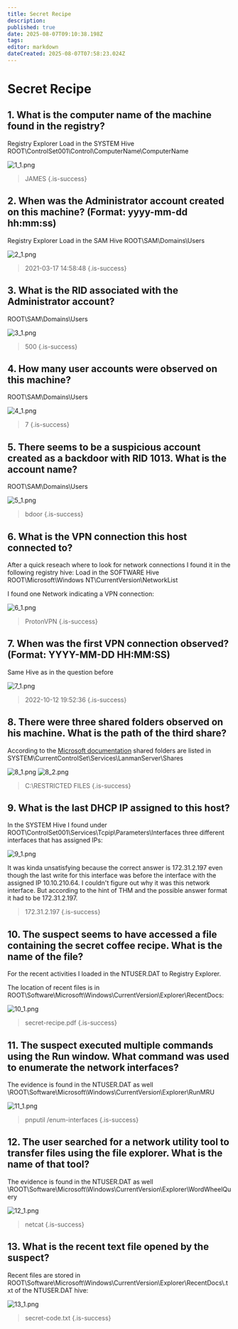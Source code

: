 ```yaml
---
title: Secret Recipe
description: 
published: true
date: 2025-08-07T09:10:38.198Z
tags: 
editor: markdown
dateCreated: 2025-08-07T07:58:23.024Z
---
```


# Secret Recipe

## 1. What is the computer name of the machine found in the registry?

Registry Explorer
Load in the SYSTEM Hive
ROOT\ControlSet001\Control\ComputerName\ComputerName

![1_1.png](/thm/challenges/secret_recipe/1_1.png)

> JAMES
{.is-success}


## 2. When was the Administrator account created on this machine? (Format: yyyy-mm-dd hh:mm:ss)

Registry Explorer
Load in the SAM Hive
ROOT\SAM\Domains\Users

![2_1.png](/thm/challenges/secret_recipe/2_1.png)

> 2021-03-17 14:58:48
{.is-success}


## 3. What is the RID associated with the Administrator account?

ROOT\SAM\Domains\Users

![3_1.png](/thm/challenges/secret_recipe/3_1.png)


> 500
{.is-success}

## 4. How many user accounts were observed on this machine?

ROOT\SAM\Domains\Users

![4_1.png](/thm/challenges/secret_recipe/4_1.png)

> 7
{.is-success}

## 5. There seems to be a suspicious account created as a backdoor with RID 1013. What is the account name?

ROOT\SAM\Domains\Users

![5_1.png](/thm/challenges/secret_recipe/5_1.png)

> bdoor
{.is-success}

## 6. What is the VPN connection this host connected to?

After a quick reseach where to look for network connections I found it in the following registry hive: 
Load in the SOFTWARE Hive
ROOT\Microsoft\Windows NT\CurrentVersion\NetworkList

I found one Network indicating a VPN connection: 

![6_1.png](/thm/challenges/secret_recipe/6_1.png)

> ProtonVPN
{.is-success}

## 7. When was the first VPN connection observed? (Format: YYYY-MM-DD HH:MM:SS)

Same Hive as in the question before

![7_1.png](/thm/challenges/secret_recipe/7_1.png)

> 2022-10-12 19:52:36
{.is-success}

## 8. There were three shared folders observed on his machine. What is the path of the third share?

According to the [Microsoft documentation](https://learn.microsoft.com/en-us/troubleshoot/windows-client/networking/saving-restoring-existing-windows-shares) shared folders are listed in SYSTEM\CurrentControlSet\Services\LanmanServer\Shares

![8_1.png](/thm/challenges/secret_recipe/8_1.png)
![8_2.png](/thm/challenges/secret_recipe/8_2.png)

> C:\RESTRICTED FILES
{.is-success}

## 9. What is the last DHCP IP assigned to this host?

In the SYSTEM Hive I found under 
ROOT\ControlSet001\Services\Tcpip\Parameters\Interfaces three different interfaces that has assigned IPs:

![9_1.png](/thm/challenges/secret_recipe/9_1.png)

It was kinda unsatisfying because the correct answer is 172.31.2.197 even though the last write for this interface was before the interface with the assigned IP 10.10.210.64. I couldn't figure out why it was this network interface. But according to the hint of THM and the possible answer format it had to be 172.31.2.197.

> 172.31.2.197
{.is-success}

## 10. The suspect seems to have accessed a file containing the secret coffee recipe. What is the name of the file?

For the recent activities I loaded in the NTUSER.DAT to Registry Explorer.

The location of recent files is in ROOT\Software\Microsoft\Windows\CurrentVersion\Explorer\RecentDocs:

![10_1.png](/thm/challenges/secret_recipe/10_1.png)

> secret-recipe.pdf
{.is-success}

## 11. The suspect executed multiple commands using the Run window. What command was used to enumerate the network interfaces?

The evidence is found in the NTUSER.DAT as well
\ROOT\Software\Microsoft\Windows\CurrentVersion\Explorer\RunMRU

![11_1.png](/thm/challenges/secret_recipe/11_1.png)

> pnputil /enum-interfaces
{.is-success}

## 12. The user searched for a network utility tool to transfer files using the file explorer. What is the name of that tool?

The evidence is found in the NTUSER.DAT as well
\ROOT\Software\Microsoft\Windows\CurrentVersion\Explorer\WordWheelQuery

![12_1.png](/thm/challenges/secret_recipe/12_1.png)

> netcat
{.is-success}

## 13. What is the recent text file opened by the suspect?

Recent files are stored in ROOT\Software\Microsoft\Windows\CurrentVersion\Explorer\RecentDocs\\.txt of the NTUSER.DAT hive:

![13_1.png](/thm/challenges/secret_recipe/13_1.png)

> secret-code.txt
{.is-success}


